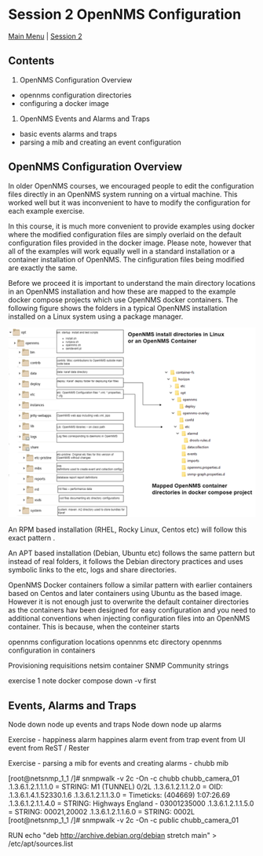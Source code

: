 # Session 2 OpenNMS Configuration

[Main Menu](../README.md) | [Session 2](../session2/README.md)

## Contents
1. OpenNMS Configuration Overview
* opennms configuration directories
* configuring a docker image
1. OpenNMS Events and Alarms and Traps
* basic events alarms and traps
* parsing a mib and creating an event configuration


## OpenNMS Configuration Overview

In older OpenNMS courses, we encouraged people to edit the configuration files directly in an OpenNMS system running on a virtual machine.
This worked well but it was inconvenient to have to modify the configuration for each example exercise.

In this course, it is much more convenient to provide examples using docker where the modified configuration files are simply overlaid on the default configuration files provided in the docker image. 
Please note, however that all of the examples will work equally well in a standard installation or a container installation of OpenNMS.
The cinfiguration files being modified are exactly the same.

Before we proceed it is important to understand the main directory locations in an OpenNMS installation and how these are mapped to the example docker compose projects which use OpenNMS docker containers.
The following figure shows the folders in a typical OpenNMS installation installed on a Linux system using a package manager.
 
![alt text](../session2/images/opennmsFolders.drawio.png "Figure opennmsFolders.drawio.png")

An RPM based installation  (RHEL, Rocky Linux, Centos etc) will follow this exact pattern .

An APT based installation (Debian, Ubuntu etc)  follows the same pattern but instead of real folders, it follows the Debian directory practices and uses symbolic links to the etc, logs and share directories.

OpenNMS Docker containers follow a similar pattern with earlier containers based on Centos and later containers using Ubuntu as the based image. However it is not enough just to overwrite the default container directories as the containers hav been designed for easy configuration and you need to additional conventions when injecting configuration files into an OpenNMS container.
This is because, when the conteiner starts



opennms configuration locations
opennms etc directory
opennms configuration in containers

Provisioning  requisitions
netsim container
SNMP Community strings

exercise 1
note docker compose down -v first


## Events, Alarms and Traps
Node down node up events and traps
Node down node up alarms

Exercise - happiness alarm
happines alarm
event from trap
event from UI
event from ReST / Rester

Exercise - parsing a mib for events and creating alarms - chubb mib

[root@netsnmp_1_1 /]# snmpwalk -v 2c -On -c chubb chubb_camera_01
.1.3.6.1.2.1.1.1.0 = STRING: M1 (TUNNEL) 0/2L
.1.3.6.1.2.1.1.2.0 = OID: .1.3.6.1.4.1.52330.1.6
.1.3.6.1.2.1.1.3.0 = Timeticks: (404669) 1:07:26.69
.1.3.6.1.2.1.1.4.0 = STRING: Highways England - 03001235000
.1.3.6.1.2.1.1.5.0 = STRING: 00021,20002
.1.3.6.1.2.1.1.6.0 = STRING: 0002L
[root@netsnmp_1_1 /]# snmpwalk -v 2c -On -c public chubb_camera_01

RUN echo "deb http://archive.debian.org/debian stretch main" > /etc/apt/sources.list

